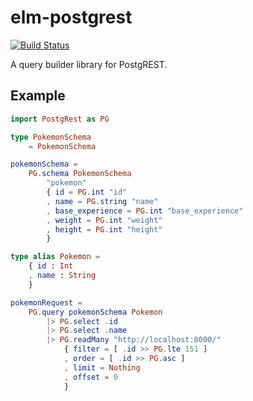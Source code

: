 # elm-postgrest

[![Build Status](https://travis-ci.org/john-kelly/elm-postgrest.svg?branch=master)](https://travis-ci.org/john-kelly/elm-postgrest)

A query builder library for PostgREST.

## Example

```elm
import PostgRest as PG

type PokemonSchema
    = PokemonSchema

pokemonSchema =
    PG.schema PokemonSchema
        "pokemon"
        { id = PG.int "id"
        , name = PG.string "name"
        , base_experience = PG.int "base_experience"
        , weight = PG.int "weight"
        , height = PG.int "height"
        }

type alias Pokemon =
    { id : Int
    , name : String
    }

pokemonRequest =
    PG.query pokemonSchema Pokemon
        |> PG.select .id
        |> PG.select .name
        |> PG.readMany "http://localhost:8000/"
            { filter = [ .id >> PG.lte 151 ]
            , order = [ .id >> PG.asc ]
            , limit = Nothing
            , offset = 0
            }
```
